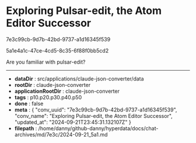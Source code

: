 # Exploring Pulsar-edit, the Atom Editor Successor

7e3c99cb-9d7b-42bd-9737-a1d16345f539

5a1e4a1c-47ce-4cd5-8c35-6f88f0bb5cd2

Are you familiar with pulsar-edit?

---

* **dataDir** : src/applications/claude-json-converter/data
* **rootDir** : claude-json-converter
* **applicationRootDir** : claude-json-converter
* **tags** : p10.p20.p30.p40.p50
* **done** : false
* **meta** : {
  "conv_uuid": "7e3c99cb-9d7b-42bd-9737-a1d16345f539",
  "conv_name": "Exploring Pulsar-edit, the Atom Editor Successor",
  "updated_at": "2024-09-21T23:45:31.132107Z"
}
* **filepath** : /home/danny/github-danny/hyperdata/docs/chat-archives/md/7e3c/2024-09-21_5a1.md